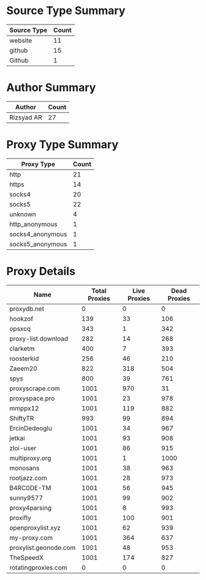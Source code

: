 # Source Type Summary

| Source Type | Count |
|-------------|-------|
| website | 11 |
| github | 15 |
| Github | 1 |


# Author Summary

| Author | Count |
|--------|-------|
| Rizsyad AR | 27 |


# Proxy Type Summary

| Proxy Type | Count |
|------------|-------|
| http | 21 |
| https | 14 |
| socks4 | 20 |
| socks5 | 22 |
| unknown | 4 |
| http_anonymous | 1 |
| socks4_anonymous | 1 |
| socks5_anonymous | 1 |


# Proxy Details

| Name | Total Proxies | Live Proxies | Dead Proxies |
|------|---------------|--------------|---------------|
| proxydb.net | 0 | 0 | 0 |
| hookzof | 139 | 33 | 106 |
| opsxcq | 343 | 1 | 342 |
| proxy-list.download | 282 | 14 | 268 |
| clarketm | 400 | 7 | 393 |
| roosterkid | 256 | 46 | 210 |
| Zaeem20 | 822 | 318 | 504 |
| spys | 800 | 39 | 761 |
| proxyscrape.com | 1001 | 970 | 31 |
| proxyspace.pro | 1001 | 23 | 978 |
| mmppx12 | 1001 | 119 | 882 |
| ShiftyTR | 993 | 99 | 894 |
| ErcinDedeoglu | 1001 | 34 | 967 |
| jetkai | 1001 | 93 | 908 |
| zloi-user | 1001 | 86 | 915 |
| multiproxy.org | 1001 | 1 | 1000 |
| monosans | 1001 | 38 | 963 |
| rootjazz.com | 1001 | 28 | 973 |
| B4RC0DE-TM | 1001 | 56 | 945 |
| sunny9577 | 1001 | 99 | 902 |
| proxy4parsing | 1001 | 8 | 993 |
| proxifly | 1001 | 100 | 901 |
| openproxylist.xyz | 1001 | 62 | 939 |
| my-proxy.com | 1001 | 364 | 637 |
| proxylist.geonode.com | 1001 | 48 | 953 |
| TheSpeedX | 1001 | 174 | 827 |
| rotatingproxies.com | 0 | 0 | 0 |
